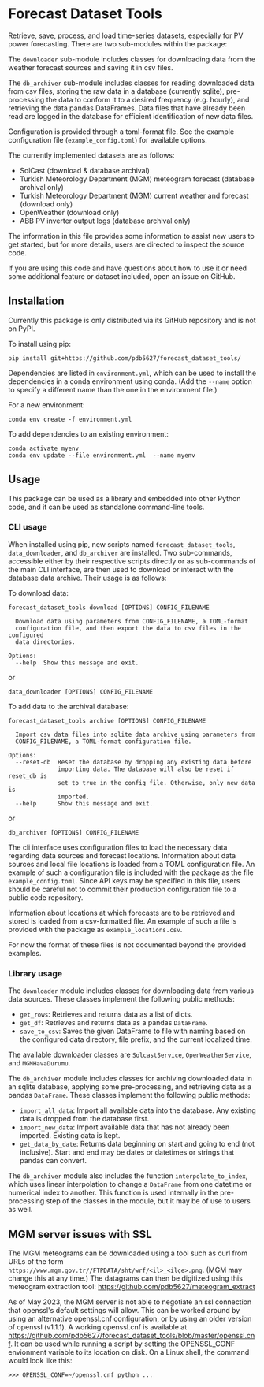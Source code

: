 # Forecast Dataset Tools

Retrieve, save, process, and load time-series datasets, especially for PV power
forecasting. There are two sub-modules within the package:

The `downloader` sub-module includes classes for downloading data from the
weather forecast sources and saving it in csv files.

The `db_archiver` sub-module includes classes for reading downloaded data from
csv files, storing the raw data in a database (currently sqlite), pre-processing
the data to conform it to a desired frequency (e.g. hourly), and retrieving the
data pandas DataFrames. Data files that have already been read are logged in the
database for efficient identification of new data files.

Configuration is provided through a toml-format file. See the example
configuration file (`example_config.toml`) for available options.

The currently implemented datasets are as follows:

-   SolCast (download & database archival)
-   Turkish Meteorology Department (MGM) meteogram forecast (database archival only)
-   Turkish Meteorology Department (MGM) current weather and forecast (download only)
-   OpenWeather (download only)
-   ABB PV inverter output logs (database archival only)

The information in this file provides some information to assist new users to
get started, but for more details, users are directed to inspect the source
code.

If you are using this code and have questions about how to use it or need some
additional feature or dataset included, open an issue on GitHub.

## Installation

Currently this package is only distributed via its GitHub repository and is not
on PyPI.

To install using pip:

```
pip install git+https://github.com/pdb5627/forecast_dataset_tools/
```

Dependencies are listed in `environment.yml`, which can be used to install the
dependencies in a conda environment using conda. (Add the `--name` option to
specify a different name than the one in the environment file.)

For a new environment:
```
conda env create -f environment.yml
```

To add dependencies to an existing environment:
```
conda activate myenv
conda env update --file environment.yml  --name myenv
```

## Usage

This package can be used as a library and embedded into other Python code, and
it can be used as standalone command-line tools.

### CLI usage

When installed using pip, new scripts named `forecast_dataset_tools`,
`data_downloader`, and `db_archiver` are installed. Two sub-commands, accessible
either by their respective scripts directly or as sub-commands of the main CLI
interface, are then used to download or interact with the database data archive.
Their usage is as follows:

To download data:
```
forecast_dataset_tools download [OPTIONS] CONFIG_FILENAME

  Download data using parameters from CONFIG_FILENAME, a TOML-format
  configuration file, and then export the data to csv files in the configured
  data directories.

Options:
  --help  Show this message and exit.
```
or
```
data_downloader [OPTIONS] CONFIG_FILENAME
```

To add data to the archival database:
```
forecast_dataset_tools archive [OPTIONS] CONFIG_FILENAME

  Import csv data files into sqlite data archive using parameters from
  CONFIG_FILENAME, a TOML-format configuration file.

Options:
  --reset-db  Reset the database by dropping any existing data before
              importing data. The database will also be reset if reset_db is
              set to true in the config file. Otherwise, only new data is
              imported.
  --help      Show this message and exit.
```
or
```
db_archiver [OPTIONS] CONFIG_FILENAME
```

The cli interface uses configuration files to load the necessary data regarding
data sources and forecast locations. Information about data sources and local
file locations is loaded from a TOML configuration file. An example of such a
configuration file is included with the package as the file
`example_config.toml`. Since API keys may be specified in this file, users
should be careful not to commit their production configuration file to a public
code repository.

Information about locations at which forecasts are to be retrieved and stored is
loaded from a csv-formatted file. An example of such a file is provided with the
package as `example_locations.csv`.

For now the format of these files is not documented beyond the provided examples.

### Library usage

The `downloader` module includes classes for downloading data from various data
sources. These classes implement the following public methods:

-   `get_rows`: Retrieves and returns data as a list of dicts.
-   `get_df`: Retrieves and returns data as a pandas `DataFrame`.
-   `save_to_csv`: Saves the given DataFrame to file with naming based on the configured
    data directory, file prefix, and the current localized time.

The available downloader classes are `SolcastService`, `OpenWeatherService`, and
`MGMHavaDurumu`.

The `db_archiver` module includes classes for archiving downloaded data in an
sqlite database, applying some pre-processing, and retrieving data as a pandas
`DataFrame`. These classes implement the following public methods:

-   `import_all_data`: Import all available data into the database. Any existing
    data is dropped from the database first.
-   `import_new_data`: Import available data that has not already been imported.
    Existing data is kept.
-   `get_data_by_date`: Returns data beginning on start and going to end (not
    inclusive). Start and end may be dates or datetimes or strings that pandas
    can convert.

The `db_archiver` module also includes the function `interpolate_to_index`,
which uses linear interpolation to change a `DataFrame` from one datetime or
numerical index to another. This function is used internally in the
pre-processing step of the classes in the module, but it may be of use to users
as well.

## MGM server issues with SSL

The MGM meteograms can be downloaded using a tool such as curl from URLs of the
form `https://www.mgm.gov.tr//FTPDATA/sht/wrf/<il>_<ilçe>.png`. (MGM may change
this at any time.) The datagrams can then be digitized using this meteogram
extraction tool: https://github.com/pdb5627/meteogram_extract

As of May 2023, the MGM server is not able to negotiate an ssl connection that
openssl's default settings will allow. This can be worked around by using an
alternative openssl.cnf configuration, or by using an older version of openssl
(v1.1.1). A working openssl.cnf is available at
https://github.com/pdb5627/forecast_dataset_tools/blob/master/openssl.cnf. It
can be used while running a script by setting the OPENSSL_CONF envionment
variable to its location on disk. On a Linux shell, the command would look like
this:

```
>>> OPENSSL_CONF=~/openssl.cnf python ...
```
